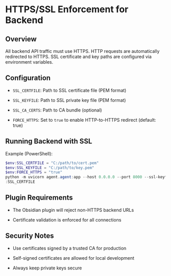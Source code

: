 # HTTPS/SSL Enforcement for Backend

## Overview

All backend API traffic must use HTTPS. HTTP requests are automatically redirected to HTTPS. SSL certificate and key
paths are configured via environment variables.

## Configuration

- `SSL_CERTFILE`: Path to SSL certificate file (PEM format)

- `SSL_KEYFILE`: Path to SSL private key file (PEM format)

- `SSL_CA_CERTS`: Path to CA bundle (optional)

- `FORCE_HTTPS`: Set to `true` to enable HTTP-to-HTTPS redirect (default: true)

## Running Backend with SSL

Example (PowerShell):
```powershell
$env:SSL_CERTFILE = "C:/path/to/cert.pem"
$env:SSL_KEYFILE = "C:/path/to/key.pem"
$env:FORCE_HTTPS = "true"
python -m uvicorn agent.agent:app --host 0.0.0.0 --port 8000 --ssl-keyfile $env:SSL_KEYFILE --ssl-certfile $env
:SSL_CERTFILE
```

## Plugin Requirements

- The Obsidian plugin will reject non-HTTPS backend URLs

- Certificate validation is enforced for all connections

## Security Notes

- Use certificates signed by a trusted CA for production

- Self-signed certificates are allowed for local development

- Always keep private keys secure
